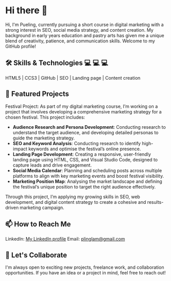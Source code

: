 # Hi there 👋
Hi, I'm Pueling, currently pursuing a short course in digital marketing with a strong interest in SEO, social media strategy, and content creation. My background in early years education and pastry arts has given me a unique blend of creativity, patience, and communication skills. Welcome to my GitHub profile!
 
## 🛠️ Skills & Technologies 💻 💻 💻
HTML5 | CCS3 | GitHub | SEO | Landing page | Content creation

## 🌟 Featured Projects
Festival Project: As part of my digital marketing course, I’m working on a project that involves developing a comprehensive marketing strategy for a chosen festival. This project includes:

- **Audience Research and Persona Development**: Conducting research to understand the target audience, and developing detailed personas to guide the marketing strategy.
- **SEO and Keyword Analysis**: Conducting research to identify high-impact keywords and optimise the festival’s online presence.
- **Landing Page Development**: Creating a responsive, user-friendly landing page using HTML, CSS, and Visual Studio Code, designed to capture leads and drive engagement.
- **Social Media Calendar**: Planning and scheduling posts across multiple platforms to align with key marketing events and boost festival visibility.
- **Marketing Position Map**: Analysing the market landscape and defining the festival’s unique position to target the right audience effectively.

Through this project, I’m applying my growing skills in SEO, web development, and digital content strategy to create a cohesive and results-driven marketing campaign.


## 📫 How to Reach Me
LinkedIn: [My LinkedIn profile](https://www.linkedin.com/in/pueling-l-4310577a/)
Email: plinglam@gmail.com
 
## 💬 Let's Collaborate
I'm always open to exciting new projects, freelance work, and collaboration opportunities. If you have an idea or a project in mind, feel free to reach out!
